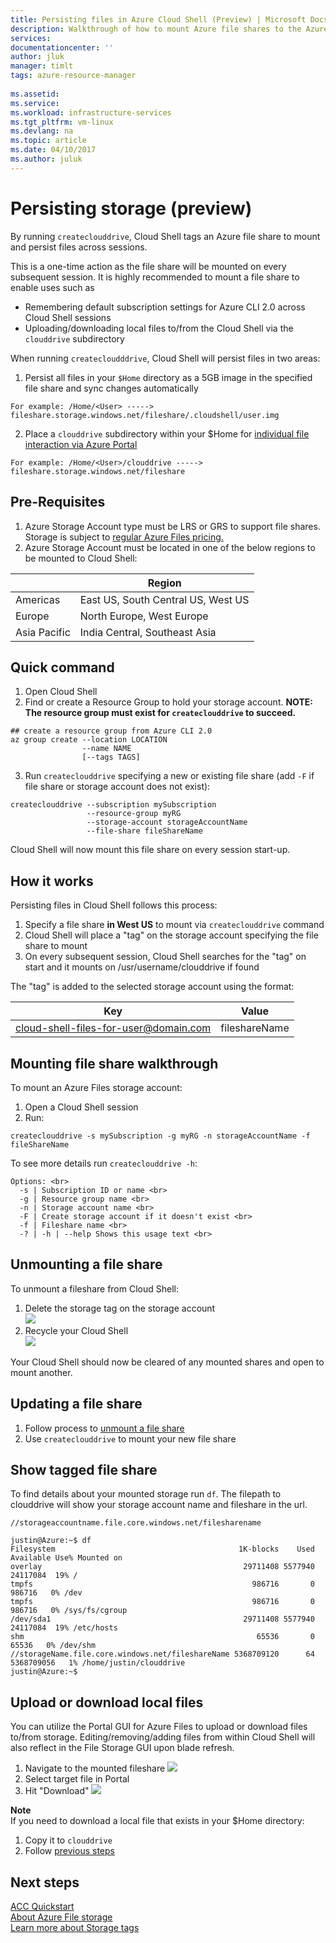 ```yaml
---
title: Persisting files in Azure Cloud Shell (Preview) | Microsoft Docs
description: Walkthrough of how to mount Azure file shares to the Azure Cloud Shell.
services: 
documentationcenter: ''
author: jluk
manager: timlt
tags: azure-resource-manager
 
ms.assetid: 
ms.service: 
ms.workload: infrastructure-services
ms.tgt_pltfrm: vm-linux
ms.devlang: na
ms.topic: article
ms.date: 04/10/2017
ms.author: juluk
---
```


# Persisting storage (preview)
By running `createclouddrive`, Cloud Shell tags an Azure file share to mount and persist files across sessions. 

This is a one-time action as the file share will be mounted on every subsequent session. It is highly recommended to mount a file share to enable uses such as
* Remembering default subscription settings for Azure CLI 2.0 across Cloud Shell sessions
* Uploading/downloading local files to/from the Cloud Shell via the `clouddrive` subdirectory

When running `createcloudddrive`, Cloud Shell will persist files in two areas:
1. Persist all files in your `$Home` directory as a 5GB image in the specified file share and sync changes automatically <br>

```
For example: /Home/<User> -----> fileshare.storage.windows.net/fileshare/.cloudshell/user.img
 ```

2. Place a `clouddrive` subdirectory within your $Home for [individual file interaction via Azure Portal](#upload-or-download-local-files) <br>

```
For example: /Home/<User>/clouddrive -----> fileshare.storage.windows.net/fileshare
```

## Pre-Requisites
1. Azure Storage Account type must be LRS or GRS to support file shares. Storage is subject to [regular Azure Files pricing.](https://azure.microsoft.com/en-us/pricing/details/storage/files/)
2. Azure Storage Account must be located in one of the below regions to be mounted to Cloud Shell:

||Region|
|---|---|
|Americas|East US, South Central US, West US|
|Europe|North Europe, West Europe|
|Asia Pacific|India Central, Southeast Asia|

## Quick command
1. Open Cloud Shell
2. Find or create a Resource Group to hold your storage account. **NOTE: The resource group must exist for `createclouddrive` to succeed.**
```
## create a resource group from Azure CLI 2.0
az group create --location LOCATION
                --name NAME
                [--tags TAGS]
```
3. Run `createclouddrive` specifying a new or existing file share (add `-F` if file share or storage account does not exist):
```
createclouddrive --subscription mySubscription
                 --resource-group myRG
                 --storage-account storageAccountName
                 --file-share fileShareName
```

Cloud Shell will now mount this file share on every session start-up.

## How it works
Persisting files in Cloud Shell follows this process: <br>
1. Specify a file share **in West US** to mount via `createclouddrive` command
2. Cloud Shell will place a "tag" on the storage account specifying the file share to mount
3. On every subsequent session, Cloud Shell searches for the "tag" on start and it mounts on /usr/username/clouddrive if found

The "tag" is added to the selected storage account using the format: <br>

| Key | Value |
|:-------------:|:-------------:|
|cloud-shell-files-for-user@domain.com|fileshareName|

## Mounting file share walkthrough
To mount an Azure Files storage account: <br>
1. Open a Cloud Shell session <br>
2. Run: <br>

```
createclouddrive -s mySubscription -g myRG -n storageAccountName -f fileShareName
```

To see more details run `createclouddrive -h`: <br>
```
Options: <br>
  -s | Subscription ID or name <br>
  -g | Resource group name <br>
  -n | Storage account name <br>
  -F | Create storage account if it doesn't exist <br>
  -f | Fileshare name <br>
  -? | -h | --help Shows this usage text <br>
```
## Unmounting a file share
To unmount a fileshare from Cloud Shell:
1. Delete the storage tag on the storage account <br>
![](media/unmount-storage.png)
2. Recycle your Cloud Shell <br>
![](media/recycle-icon.png)

Your Cloud Shell should now be cleared of any mounted shares and open to mount another.

## Updating a file share
1. Follow process to [unmount a file share](#unmounting-a-file-share)
2. Use `createclouddrive` to mount your new file share

## Show tagged file share
To find details about your mounted storage run `df`. The filepath to clouddrive will show your storage account name and fileshare in the url.

`//storageaccountname.file.core.windows.net/filesharename`

```
justin@Azure:~$ df
Filesystem                                         1K-blocks    Used  Available Use% Mounted on
overlay                                             29711408 5577940   24117084  19% /
tmpfs                                                 986716       0     986716   0% /dev
tmpfs                                                 986716       0     986716   0% /sys/fs/cgroup
/dev/sda1                                           29711408 5577940   24117084  19% /etc/hosts
shm                                                    65536       0      65536   0% /dev/shm
//storageName.file.core.windows.net/fileshareName 5368709120      64 5368709056   1% /home/justin/clouddrive
justin@Azure:~$
```

## Upload or download local files
You can utilize the Portal GUI for Azure Files to upload or download files to/from storage.
Editing/removing/adding files from within Cloud Shell will also reflect in the File Storage GUI upon blade refresh.

1. Navigate to the mounted fileshare
![](media/touch-txt-storage.png)
2. Select target file in Portal
3. Hit "Download"
![](media/download-storage.png)

**Note** <br>
If you need to download a local file that exists in your $Home directory:
1. Copy it to `clouddrive` <br>
2. Follow [previous steps](#upload-or-download-local-files) <br>

## Next steps
[ACC Quickstart](acc-quickstart.md) <br>
[About Azure File storage](https://docs.microsoft.com/azure/storage/storage-introduction#file-storage) <br>
[Learn more about Storage tags](https://docs.microsoft.com/azure/azure-resource-manager/resource-group-using-tags) <br>